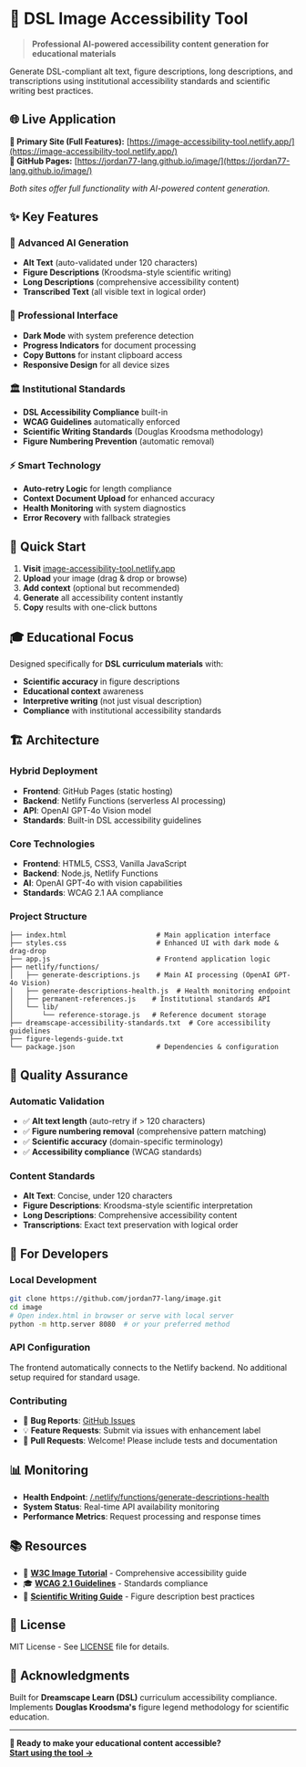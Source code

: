 # 🎯 DSL Image Accessibility Tool

> **Professional AI-powered accessibility content generation for educational materials**

Generate DSL-compliant alt text, figure descriptions, long descriptions, and transcriptions using institutional accessibility standards and scientific writing best practices.

## 🌐 Live Application

**🚀 Primary Site (Full Features):** [https://image-accessibility-tool.netlify.app/](https://image-accessibility-tool.netlify.app/)  
**📱 GitHub Pages:** [https://jordan77-lang.github.io/image/](https://jordan77-lang.github.io/image/)

*Both sites offer full functionality with AI-powered content generation.*

## ✨ Key Features

### 🤖 **Advanced AI Generation**
- **Alt Text** (auto-validated under 120 characters)
- **Figure Descriptions** (Kroodsma-style scientific writing)
- **Long Descriptions** (comprehensive accessibility content)
- **Transcribed Text** (all visible text in logical order)

### 🎨 **Professional Interface**
- **Dark Mode** with system preference detection
- **Progress Indicators** for document processing
- **Copy Buttons** for instant clipboard access
- **Responsive Design** for all device sizes

### 🏛️ **Institutional Standards**
- **DSL Accessibility Compliance** built-in
- **WCAG Guidelines** automatically enforced
- **Scientific Writing Standards** (Douglas Kroodsma methodology)
- **Figure Numbering Prevention** (automatic removal)

### ⚡ **Smart Technology**
- **Auto-retry Logic** for length compliance
- **Context Document Upload** for enhanced accuracy
- **Health Monitoring** with system diagnostics
- **Error Recovery** with fallback strategies

## 🚀 Quick Start

1. **Visit** [image-accessibility-tool.netlify.app](https://image-accessibility-tool.netlify.app/)
2. **Upload** your image (drag & drop or browse)
3. **Add context** (optional but recommended)
4. **Generate** all accessibility content instantly
5. **Copy** results with one-click buttons

## 🎓 Educational Focus

Designed specifically for **DSL curriculum materials** with:
- **Scientific accuracy** in figure descriptions
- **Educational context** awareness
- **Interpretive writing** (not just visual description)
- **Compliance** with institutional accessibility standards

## 🏗️ Architecture

### **Hybrid Deployment**
- **Frontend**: GitHub Pages (static hosting)
- **Backend**: Netlify Functions (serverless AI processing)
- **API**: OpenAI GPT-4o Vision model
- **Standards**: Built-in DSL accessibility guidelines

### **Core Technologies**
- **Frontend**: HTML5, CSS3, Vanilla JavaScript
- **Backend**: Node.js, Netlify Functions
- **AI**: OpenAI GPT-4o with vision capabilities
- **Standards**: WCAG 2.1 AA compliance

### **Project Structure**
```
├── index.html                      # Main application interface
├── styles.css                      # Enhanced UI with dark mode & drag-drop
├── app.js                          # Frontend application logic
├── netlify/functions/
│   ├── generate-descriptions.js    # Main AI processing (OpenAI GPT-4o Vision)
│   ├── generate-descriptions-health.js  # Health monitoring endpoint
│   ├── permanent-references.js    # Institutional standards API
│   └── lib/
│       └── reference-storage.js   # Reference document storage
├── dreamscape-accessibility-standards.txt  # Core accessibility guidelines
├── figure-legends-guide.txt
└── package.json                    # Dependencies & configuration
```

## 🎯 Quality Assurance

### **Automatic Validation**
- ✅ **Alt text length** (auto-retry if > 120 characters)
- ✅ **Figure numbering removal** (comprehensive pattern matching)
- ✅ **Scientific accuracy** (domain-specific terminology)
- ✅ **Accessibility compliance** (WCAG standards)

### **Content Standards**
- **Alt Text**: Concise, under 120 characters
- **Figure Descriptions**: Kroodsma-style scientific interpretation
- **Long Descriptions**: Comprehensive accessibility content
- **Transcriptions**: Exact text preservation with logical order

## 🔧 For Developers

### **Local Development**
```bash
git clone https://github.com/jordan77-lang/image.git
cd image
# Open index.html in browser or serve with local server
python -m http.server 8080  # or your preferred method
```

### **API Configuration**
The frontend automatically connects to the Netlify backend. No additional setup required for standard usage.

### **Contributing**
- 🐛 **Bug Reports**: [GitHub Issues](https://github.com/jordan77-lang/image/issues)
- 💡 **Feature Requests**: Submit via issues with enhancement label
- 🔧 **Pull Requests**: Welcome! Please include tests and documentation

## 📊 Monitoring

- **Health Endpoint**: [/.netlify/functions/generate-descriptions-health](https://image-accessibility-tool.netlify.app/.netlify/functions/generate-descriptions-health)
- **System Status**: Real-time API availability monitoring
- **Performance Metrics**: Request processing and response times

## 📚 Resources

- 📖 **[W3C Image Tutorial](https://www.w3.org/WAI/tutorials/images/)** - Comprehensive accessibility guide
- 🎓 **[WCAG 2.1 Guidelines](https://www.w3.org/WAI/WCAG21/Understanding/non-text-content.html)** - Standards compliance
- 🔬 **[Scientific Writing Guide](https://www.nature.com/articles/d41586-019-02918-5)** - Figure description best practices

## 📄 License

MIT License - See [LICENSE](LICENSE) file for details.

## 🤝 Acknowledgments

Built for **Dreamscape Learn (DSL)** curriculum accessibility compliance.  
Implements **Douglas Kroodsma's** figure legend methodology for scientific education.

---

**🎯 Ready to make your educational content accessible?**  
**[Start using the tool →](https://image-accessibility-tool.netlify.app/)**
